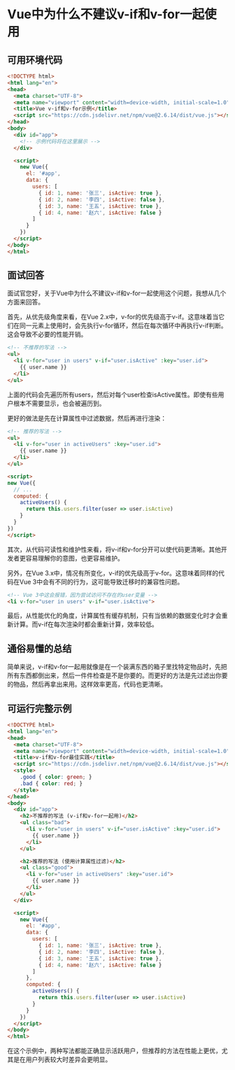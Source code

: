 # Vue中为什么不建议v-if和v-for一起使用

## 可用环境代码

```html
<!DOCTYPE html>
<html lang="en">
<head>
  <meta charset="UTF-8">
  <meta name="viewport" content="width=device-width, initial-scale=1.0">
  <title>Vue v-if和v-for示例</title>
  <script src="https://cdn.jsdelivr.net/npm/vue@2.6.14/dist/vue.js"></script>
</head>
<body>
  <div id="app">
    <!-- 示例代码将在这里展示 -->
  </div>

  <script>
    new Vue({
      el: '#app',
      data: {
        users: [
          { id: 1, name: '张三', isActive: true },
          { id: 2, name: '李四', isActive: false },
          { id: 3, name: '王五', isActive: true },
          { id: 4, name: '赵六', isActive: false }
        ]
      }
    })
  </script>
</body>
</html>
```

## 面试回答

面试官您好，关于Vue中为什么不建议v-if和v-for一起使用这个问题，我想从几个方面来回答。

首先，从优先级角度来看，在Vue 2.x中，v-for的优先级高于v-if。这意味着当它们在同一元素上使用时，会先执行v-for循环，然后在每次循环中再执行v-if判断。这会导致不必要的性能开销。

```html
<!-- 不推荐的写法 -->
<ul>
  <li v-for="user in users" v-if="user.isActive" :key="user.id">
    {{ user.name }}
  </li>
</ul>
```

上面的代码会先遍历所有users，然后对每个user检查isActive属性。即使有些用户根本不需要显示，也会被遍历到。

更好的做法是先在计算属性中过滤数据，然后再进行渲染：

```html
<!-- 推荐的写法 -->
<ul>
  <li v-for="user in activeUsers" :key="user.id">
    {{ user.name }}
  </li>
</ul>

<script>
new Vue({
  // ...
  computed: {
    activeUsers() {
      return this.users.filter(user => user.isActive)
    }
  }
})
</script>
```

其次，从代码可读性和维护性来看，将v-if和v-for分开可以使代码更清晰。其他开发者更容易理解你的意图，也更容易维护。

另外，在Vue 3.x中，情况有所变化，v-if的优先级高于v-for。这意味着同样的代码在Vue 3中会有不同的行为，这可能导致迁移时的兼容性问题。

```html
<!-- Vue 3中这会报错，因为尝试访问不存在的user变量 -->
<li v-for="user in users" v-if="user.isActive">
```

最后，从性能优化的角度，计算属性有缓存机制，只有当依赖的数据变化时才会重新计算。而v-if在每次渲染时都会重新计算，效率较低。

## 通俗易懂的总结

简单来说，v-if和v-for一起用就像是在一个装满东西的箱子里找特定物品时，先把所有东西都倒出来，然后一件件检查是不是你要的。而更好的方法是先过滤出你要的物品，然后再拿出来用。这样效率更高，代码也更清晰。

## 可运行完整示例

```html
<!DOCTYPE html>
<html lang="en">
<head>
  <meta charset="UTF-8">
  <meta name="viewport" content="width=device-width, initial-scale=1.0">
  <title>v-if和v-for最佳实践</title>
  <script src="https://cdn.jsdelivr.net/npm/vue@2.6.14/dist/vue.js"></script>
  <style>
    .good { color: green; }
    .bad { color: red; }
  </style>
</head>
<body>
  <div id="app">
    <h2>不推荐的写法 (v-if和v-for一起用)</h2>
    <ul class="bad">
      <li v-for="user in users" v-if="user.isActive" :key="user.id">
        {{ user.name }}
      </li>
    </ul>

    <h2>推荐的写法 (使用计算属性过滤)</h2>
    <ul class="good">
      <li v-for="user in activeUsers" :key="user.id">
        {{ user.name }}
      </li>
    </ul>
  </div>

  <script>
    new Vue({
      el: '#app',
      data: {
        users: [
          { id: 1, name: '张三', isActive: true },
          { id: 2, name: '李四', isActive: false },
          { id: 3, name: '王五', isActive: true },
          { id: 4, name: '赵六', isActive: false }
        ]
      },
      computed: {
        activeUsers() {
          return this.users.filter(user => user.isActive)
        }
      }
    })
  </script>
</body>
</html>
```

在这个示例中，两种写法都能正确显示活跃用户，但推荐的方法在性能上更优，尤其是在用户列表较大时差异会更明显。
